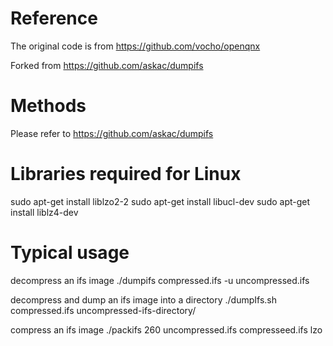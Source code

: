 # Reference
The original code is from
https://github.com/vocho/openqnx

Forked from 
https://github.com/askac/dumpifs

# Methods
Please refer to https://github.com/askac/dumpifs

# Libraries required for Linux
sudo apt-get install liblzo2-2
sudo apt-get install libucl-dev
sudo apt-get install liblz4-dev

# Typical usage
decompress an ifs image
./dumpifs compressed.ifs -u uncompressed.ifs

decompress and dump an ifs image into a directory
./dumpIfs.sh compressed.ifs uncompressed-ifs-directory/

compress an ifs image 
./packifs 260 uncompressed.ifs compresseed.ifs lzo


